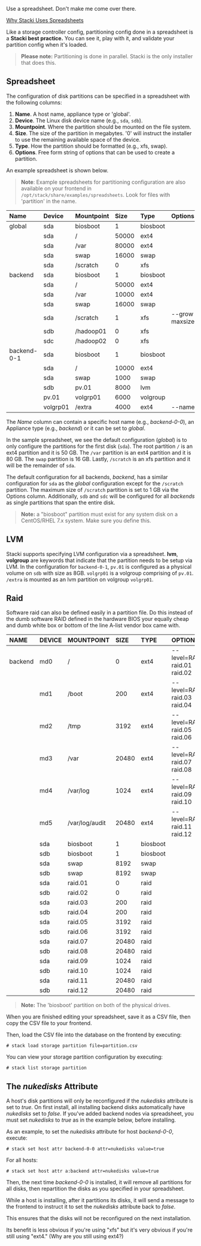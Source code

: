 
Use a spreadsheet. Don't make me come over there.

[Why Stacki Uses Spreadsheets](Using-Spreadsheets)

Like a storage controller config, partitioning config done in a spreadsheet is a **Stacki best practice.** You can see it, play with it, and validate your partition config when it's loaded.

> **Please note:** Partitioning is done in parallel. Stacki is the only installer that does this.

## Spreadsheet

The configuration of disk partitions can be specified in a
spreadsheet with the following columns:

1. **Name**. A host name, appliance type or 'global'.
1. **Device**. The Linux disk device name (e.g., ``sda``, ``sdb``).
1. **Mountpoint**. Where the partition should be mounted on the file system.
1. **Size**. The size of the partition in megabytes. '0' will instruct the installer to use the remaining available space of the device.
1. **Type**. How the partition should be formatted (e.g., xfs, swap).
1. **Options**. Free form string of options that can be used to create a partition.

An example spreadsheet is shown below.

> **Note**:  Example spreadsheets for partitioning configuration are also available on your frontend in `/opt/stack/share/examples/spreadsheets`. Look for files with 'partition' in the name.

| Name        | Device   | Mountpoint | Size  | Type     | Options               |
|:------------|:---------|:-----------|:------|:---------|:----------------------|
| global      | sda      | biosboot   | 1     | biosboot |                       |
|             | sda      | /          | 50000 | ext4     |                       |
|             | sda      | /var       | 80000 | ext4     |                       |
|             | sda      | swap       | 16000 | swap     |                       |
|             | sda      | /scratch   | 0     | xfs      |                       |
| backend     | sda      | biosboot   | 1     | biosboot |                       |
|             | sda      | /          | 50000 | ext4     |                       |
|             | sda      | /var       | 10000 | ext4     |                       |
|             | sda      | swap       | 16000 | swap     |                       |
|             | sda      | /scratch   | 1     | xfs      | --grow --maxsize=4000 |
|             | sdb      | /hadoop01  | 0     | xfs      |                       |
|             | sdc      | /hadoop02  | 0     | xfs      |                       |
| backend-0-1 | sda      | biosboot   | 1     | biosboot |                       |
|             | sda      | /          | 10000 | ext4     |                       |
|             | sda      | swap       | 1000  | swap     |                       |
|             | sdb      | pv.01      | 8000  | lvm      |                       |
|             | pv.01    | volgrp01   | 6000  | volgroup |                       |
|             | volgrp01 | /extra     | 4000  | ext4     | --name=extra          |


The _Name_ column can contain a specific host name (e.g., _backend-0-0_), an
Appliance type (e.g., _backend_) or it can be set to _global_.  

In the sample spreadsheet, we see the default configuration (_global_) is to
only configure the partitions for the first disk (``sda``).
The root partition ``/`` is an ext4 partition and it is 50 GB.
The ``/var`` partition is an ext4 partition and it is 80 GB.
The ``swap`` partition is 16 GB.
Lastly, ``/scratch`` is an xfs partition and it will be the remainder of ``sda``.

The default configuration for all backends, _backend_, has a similar configuration for ``sda`` as the _global_ configuration except for the ``/scratch`` partition. The maximum size of ``/scratch`` partition is set to 1 GB via the Options column.
Additionally, ``sdb`` and ``sdc`` will be configured for all _backends_ as single partitions that span the entire disk.

> **Note:** a "biosboot" partition must exist for any system disk on a CentOS/RHEL 7.x system. Make sure you define this.


## LVM

Stacki supports specifying LVM configuration via a spreadsheet. **lvm**, **volgroup** are keywords that indicate that the partition needs to be setup via LVM. In the configuration for ``backend-0-1``,
``pv.01`` is configured as a physical volume on ``sdb`` with size as 8GB.
``volgrp01`` is a volgroup comprising of ``pv.01``. ``/extra`` is mounted as an lvm partition on volgroup ``volgrp01``.

## Raid

Software raid can also be defined easily in a partition file. Do this instead of the dumb software RAID defined in the hardware BIOS your equally cheap and dumb white box or bottom of the line A-list vendor box came with.

| NAME    | DEVICE | MOUNTPOINT     | SIZE  | TYPE     | OPTIONS                       |
|:--------|:-------|:---------------|:------|:---------|:------------------------------|
| backend | md0    | /              | 0     | ext4     | --level=RAID1 raid.01 raid.02 |
|         | md1    | /boot          | 200   | ext4     | --level=RAID1 raid.03 raid.04 |
|         | md2    | /tmp           | 3192  | ext4     | --level=RAID1 raid.05 raid.06 |
|         | md3    | /var           | 20480 | ext4     | --level=RAID1 raid.07 raid.08 |
|         | md4    | /var/log       | 1024  | ext4     | --level=RAID1 raid.09 raid.10 |
|         | md5    | /var/log/audit | 20480 | ext4     | --level=RAID1 raid.11 raid.12 |
|         | sda    | biosboot       | 1     | biosboot |                               |
|         | sdb    | biosboot       | 1     | biosboot |                               |
|         | sda    | swap           | 8192  | swap     |                               |
|         | sdb    | swap           | 8192  | swap     |                               |
|         | sda    | raid.01        | 0     | raid     |                               |
|         | sdb    | raid.02        | 0     | raid     |                               |
|         | sda    | raid.03        | 200   | raid     |                               |
|         | sdb    | raid.04        | 200   | raid     |                               |
|         | sda    | raid.05        | 3192  | raid     |                               |
|         | sdb    | raid.06        | 3192  | raid     |                               |
|         | sda    | raid.07        | 20480 | raid     |                               |
|         | sdb    | raid.08        | 20480 | raid     |                               |
|         | sda    | raid.09        | 1024  | raid     |                               |
|         | sdb    | raid.10        | 1024  | raid     |                               |
|         | sda    | raid.11        | 20480 | raid     |                               |
|         | sdb    | raid.12        | 20480 | raid     |                               |


> **Note:** The 'biosboot' partition on both of the physical drives.


When you are finished editing your spreadsheet, save it as a CSV file, then copy the CSV file to your frontend.

Then, load the CSV file into the database on the frontend by executing:

```
# stack load storage partition file=partition.csv
```

You can view your storage partition configuration by executing:

```
# stack list storage partition
```

## The _nukedisks_ Attribute

A host's disk partitions will only be reconfigured if the _nukedisks_ attribute is set to _true_. On first install, all installing backend disks automatically have _nukedisks_ set to _false_. If you've added backend nodes via spreadsheet, you must set _nukedisks_ to _true_ as in the example below, before installing.

As an example, to set the _nukedisks_ attribute for host _backend-0-0_, execute:

```
# stack set host attr backend-0-0 attr=nukedisks value=true
```
For all hosts:

```
# stack set host attr a:backend attr=nukedisks value=true
```

Then, the next time _backend-0-0_ is installed, it will remove all partitions for all disks, then repartition the disks as you specified in your spreadsheet.

While a host is installing, after it partitions its disks, it will send a message to the frontend to instruct it to set the  _nukedisks_ attribute back to _false_.

This ensures that the disks will not be reconfigured on the next installation.

Its benefit is less obvious if you're using "xfs" but it's very obvious if you're still using "ext4." (Why are you still using ext4?)
